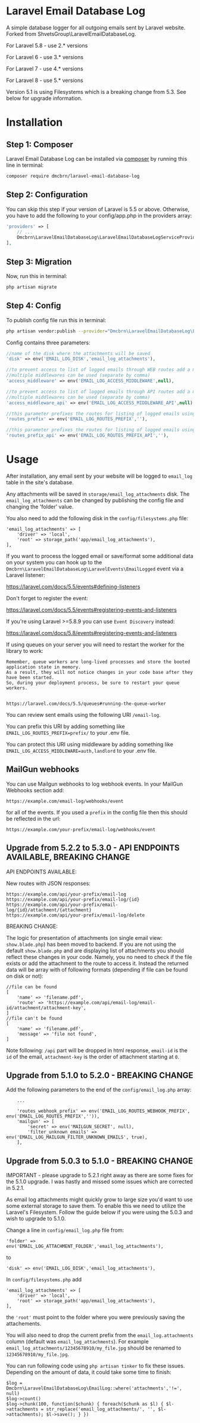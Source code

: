 # Laravel Email Database Log

A simple database logger for all outgoing emails sent by Laravel website.
Forked from ShvetsGroup\LaravelEmailDatabaseLog.

For Laravel 5.8 - use 2.* versions

For Laravel 6 - use 3.* versions

For Laravel 7 - use 4.* versions

For Laravel 8 - use 5.* versions

Version 5.1 is using Filesystems which is a breaking change from 5.3. See below for upgrade information.

# Installation

## Step 1: Composer

Laravel Email Database Log can be installed via [composer](http://getcomposer.org) by running this line in terminal:

```bash
composer require dmcbrn/laravel-email-database-log
```

## Step 2: Configuration

You can skip this step if your version of Laravel is 5.5 or above. Otherwise, you have to add the following to your config/app.php in the providers array:

```php
'providers' => [
    // ...
    Dmcbrn\LaravelEmailDatabaseLog\LaravelEmailDatabaseLogServiceProvider::class,
],
```

## Step 3: Migration

Now, run this in terminal:

```bash
php artisan migrate
```

## Step 4: Config

To publish config file run this in terminal:

```bash
php artisan vendor:publish --provider="Dmcbrn\LaravelEmailDatabaseLog\LaravelEmailDatabaseLogServiceProvider"
```

Config contains three parameters:

```php
//name of the disk where the attachments will be saved
'disk' => env('EMAIL_LOG_DISK','email_log_attachments'),

//to prevent access to list of logged emails through WEB routes add a middlewares
//multiple middlewares can be used (separate by comma)
'access_middleware' => env('EMAIL_LOG_ACCESS_MIDDLEWARE',null),

//to prevent access to list of logged emails through API routes add a middlewares
//multiple middlewares can be used (separate by comma)
'access_middleware_api' => env('EMAIL_LOG_ACCESS_MIDDLEWARE_API',null),

//this parameter prefixes the routes for listing of logged emails using WEB routes
'routes_prefix' => env('EMAIL_LOG_ROUTES_PREFIX',''),

//this parameter prefixes the routes for listing of logged emails using API routes
'routes_prefix_api' => env('EMAIL_LOG_ROUTES_PREFIX_API',''),
```

# Usage

After installation, any email sent by your website will be logged to `email_log` table in the site's database.

Any attachments will be saved in `storage/email_log_attachments` disk. The `email_log_attachments` can be changed by publishing the config file and changing the 'folder' value.

You also need to add the following disk in the `config/filesystems.php` file:

```
'email_log_attachments' => [
    'driver' => 'local',
    'root' => storage_path('app/email_log_attachments'),
],
```

If you want to process the logged email or save/format some additional data on your system you can hook up to the `Dmcbrn\LaravelEmailDatabaseLog\LaravelEvents\EmailLogged` event via a Laravel listener:

https://laravel.com/docs/5.5/events#defining-listeners

Don't forget to register the event:

https://laravel.com/docs/5.5/events#registering-events-and-listeners

If you're using Laravel >=5.8.9 you can use `Event Discovery` instead:

https://laravel.com/docs/5.8/events#registering-events-and-listeners 

If using queues on your server you will need to restart the worker for the library to work:

```
Remember, queue workers are long-lived processes and store the booted application state in memory. 
As a result, they will not notice changes in your code base after they have been started. 
So, during your deployment process, be sure to restart your queue workers.


https://laravel.com/docs/5.5/queues#running-the-queue-worker
```

You can review sent emails using the following URI `/email-log`.

You can prefix this URI by adding something like `EMAIL_LOG_ROUTES_PREFIX=prefix/` to your .env file.

You can protect this URI using middleware by adding something like `EMAIL_LOG_ACCESS_MIDDLEWARE=auth,landlord` to your .env file.

## MailGun webhooks

You can use Mailgun webhooks to log webhook events. In your MailGun Webhooks section add:

```
https://example.com/email-log/webhooks/event
```

for all of the events. If you used a `prefix` in the config file then this should be reflected in the url:

```
https://example.com/your-prefix/email-log/webhooks/event
```

## Upgrade from 5.2.2 to 5.3.0 - API ENDPOINTS AVAILABLE, BREAKING CHANGE

API ENDPOINTS AVAILABLE:

New routes with JSON responses:
```
https://example.com/api/your-prefix/email-log
https://example.com/api/your-prefix/email-log/{id}
https://example.com/api/your-prefix/email-log/{id}/attachment/{attachment}
https://example.com/api/your-prefix/email-log/delete
```

BREAKING CHANGE:

The logic for presentation of attachments (on single email view: `show.blade.php`) has been moved to backend. If you are not using the default `show.blade.php` and are displaying list of attachments you should reflect these changes in your code. Namely, you no need to check if the file exists or add the attachment to the route to access it. Instead the returned data will be array with of following formats (depending if file can be found on disk or not):

```
//file can be found
[
    'name' => 'filename.pdf',
    'route' => 'https://example.com/api/email-log/email-id/attachment/attachment-key',
]
//file can't be found
[
    'name' => 'filename.pdf',
    'message' => 'file not found',
]
```

Note following: `/api` part will be dropped in html response, `email-id` is the `id` of the email, `attachment-key` is the order of attachment starting at `0`.

## Upgrade from 5.1.0 to 5.2.0 - BREAKING CHANGE

Add the following parameters to the end of the `config/email_log.php` array:

```
    ...

    'routes_webhook_prefix' => env('EMAIL_LOG_ROUTES_WEBHOOK_PREFIX', env('EMAIL_LOG_ROUTES_PREFIX','')),
    'mailgun' => [
        'secret' => env('MAILGUN_SECRET', null),
        'filter_unknown_emails' => env('EMAIL_LOG_MAILGUN_FILTER_UNKNOWN_EMAILS', true),
    ],
```


## Upgrade from 5.0.3 to 5.1.0 - BREAKING CHANGE

IMPORTANT - please upgrade to 5.2.1 right away as there are some fixes for the 5.1.0 upgrade. I was hastly and missed some issues which are corrected in 5.2.1.

As email log attachments might quickly grow to large size you'd want to use some external storage to save them. To enable this we need to utilize the Laravel's Filesystem. Follow the guide below if you were using the 5.0.3 and wish to upgrade to 5.1.0.

Change a line in `config/email_log.php` file from:

```
'folder' => env('EMAIL_LOG_ATTACHMENT_FOLDER','email_log_attachments'),
```

to

```
'disk' => env('EMAIL_LOG_DISK','email_log_attachments'),
```

In `config/filesystems.php` add 


```
'email_log_attachments' => [
    'driver' => 'local',
    'root' => storage_path('app/email_log_attachments'),
],
```

the `'root'` must point to the folder where you were previously saving the attachements.

You will also need to drop the current prefix from the `email_log.attachments` column (default was `email_log_attachments`). For example `email_log_attachments/12345678910/my_file.jpg` should be renamed to `12345678910/my_file.jpg`.

You can run following code using `php artisan tinker` to fix these issues. Depending on the amount of data, it could take some time to finish:

```
$log = Dmcbrn\LaravelEmailDatabaseLog\EmailLog::where('attachments','!=', null)
$log->count()
$log->chunk(100, function($chunk) { foreach($chunk as $l) { $l->attachments = str_replace('email_log_attachments/', '', $l->attachments); $l->save(); } })

```